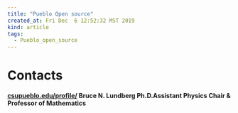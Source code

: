 ```yaml
---
title: "Pueblo Open source"
created_at: Fri Dec  6 12:52:32 MST 2019
kind: article
tags:
  - Pueblo_open_source
---
```


<h1>Contacts</h1>

<h4>
  <a href="https://www.csupueblo.edu/profile/bruce-lundberg/" target="_blank">csupueblo.edu/profile/</a>
  Bruce N. Lundberg Ph.D.Assistant Physics Chair & Professor of Mathematics
</h4>

<!--
html boilerplate fragments
<a href="" target="_blank"></a>
<a name=""></a>
<img src="" width="400px">
<ul>
  <li></li>
  <li><a href="" target="_blank"></a></li>
</ul>
<pre>
</pre>
<p style="margin-bottom: 2em;"></p>
<hr style="border: 0; height: 3px; background: #333; background-image: linear-gradient(to right, #ccc, #333, #ccc);">
<pre><code>
</code></pre>
<math xmlns='http://www.w3.org/1998/Math/MathML' display='block'>
</math>
:-->
